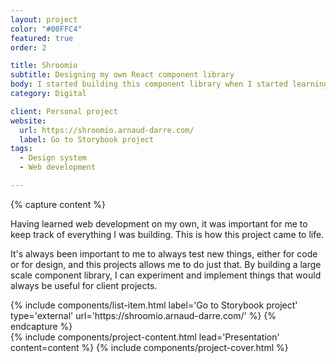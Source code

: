 ```yaml
---
layout: project
color: "#00FFC4"
featured: true
order: 2

title: Shroomio
subtitle: Designing my own React component library
body: I started building this component library when I started learning React and have been completing it ever since. It's a great way to keep learning, and also to have a collection of resources at hand when I build design systems for new projects.
category: Digital

client: Personal project
website:
  url: https://shroomio.arnaud-darre.com/
  label: Go to Storybook project
tags:
  - Design system
  - Web development

---
```


{% capture content %}
  <p>Having learned web development on my own, it was important for me to keep track of everything I was building. This is how this project came to life.</p>
  <p>It's always been important to me to always test new things, either for code or for design, and this projects allows me to do just that. By building a large scale component library, I can experiment and implement things that would always be useful for client projects.</p>
  {% include components/list-item.html label='Go to Storybook project' type='external' url='https://shroomio.arnaud-darre.com/' %}
{% endcapture %}

<div class="section">
  <div class="section__container">
    {% include components/project-content.html
      lead='Presentation'
      content=content
    %}
    {% include components/project-cover.html %}
  </div>
</div>
